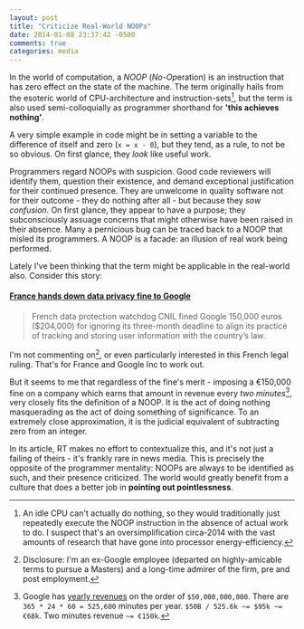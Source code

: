 ```yaml
---
layout: post
title: "Criticize Real-World NOOPs"
date: 2014-01-08 23:37:42 -0500
comments: true
categories: media
---
```

In the world of computation, a *NOOP* (*No-Op*eration) is an instruction that has zero effect on the state of the machine. The term originally hails from the esoteric world of CPU-architecture and instruction-sets[^1], but the term is also used semi-colloquially as programmer shorthand for **'this achieves nothing'**.<!--more-->

A very simple example in code might be in setting a variable to the difference of itself and zero (`x = x - 0`), but they tend, as a rule, to not be so obvious. On first glance, they *look* like useful work.

Programmers regard NOOPs with suspicion. Good code reviewers will identify them, question their existence, and  demand exceptional justification for their continued presence. They are unwelcome in quality software not for their outcome - they do nothing after all - but because they *sow confusion*. On first glance, they appear to have a purpose; they subconsciously assuage concerns that might otherwise have been raised in their absence. Many a pernicious bug can be traced back to a NOOP that misled its programmers. A NOOP is a facade: an illusion of real work being performed.

Lately I've been thinking that the term might be applicable in the real-world also. Consider this story:

#### [France hands down data privacy fine to Google](http://rt.com/news/france-google-fine-privacy-339/)
> French data protection watchdog CNIL fined Google 150,000 euros ($204,000) for ignoring its three-month deadline to align its
> practice of tracking and storing user information with the country’s law.

I'm not commenting on[^2], or even particularly interested in this French legal ruling. That's for France and Google Inc to work out.

But it seems to me that regardless of the fine's merit - imposing a €150,000 fine on a company which earns that amount in revenue every *two minutes*[^3], very closely fits the definition of a NOOP. It is the act of doing nothing masquerading as the act of doing something of significance. To an extremely close approximation, it is the judicial equivalent of subtracting zero from an integer.

In its article, RT makes no effort to contextualize this, and it's not just a failing of theirs - it's frankly rare in news media. This is precisely the opposite of the programmer mentality: NOOPs are always to be identified as such, and their presence criticized. The world would greatly benefit from a culture that does a better job in **pointing out pointlessness**.

[^1]: An idle CPU can't actually do nothing, so they would traditionally just repeatedly execute the NOOP instruction in the absence of actual work to do. I suspect that's an oversimplification circa-2014 with the vast amounts of research that have gone into processor energy-efficiency.
[^2]:Disclosure: I'm an ex-Google employee (departed on highly-amicable terms to pursue a Masters) and a long-time admirer of the firm, pre and post employment.
[^3]: Google has [yearly revenues](http://investor.google.com/financial/tables.html) on the order of `$50,000,000,000`. There are `365 * 24 * 60 = 525,600` minutes per year. `$50B / 525.6k ~= $95k ~= €68k`. Two minutes revenue `~= €150k`.


